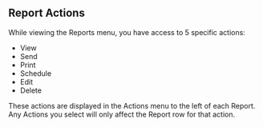 ## Report Actions

While viewing the Reports menu, you have access to 5 specific actions: 

- View
- Send
- Print
- Schedule
- Edit
- Delete

These actions are displayed in the Actions menu to the left of each Report. Any Actions you select will only affect the Report row for that action.







